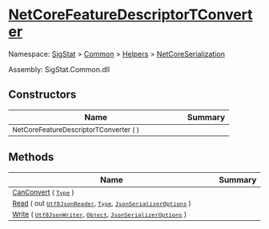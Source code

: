 # [NetCoreFeatureDescriptorTConverter](./NetCoreFeatureDescriptorTConverter.md)

Namespace: [SigStat]() > [Common](./../../README.md) > [Helpers](./../README.md) > [NetCoreSerialization](./README.md)

Assembly: SigStat.Common.dll


## Constructors

| Name | Summary | 
| --- | --- | 
| <sub>NetCoreFeatureDescriptorTConverter (  )</sub><img width=80>| <sub></sub>| <br>


## Methods

| Name | Summary | 
| --- | --- | 
| <sub>[CanConvert](./Methods/NetCoreFeatureDescriptorTConverter-100664126.md) ( [`Type`](https://docs.microsoft.com/en-us/dotnet/api/System.Type) )</sub><img width=80>| <sub></sub>| <br>
| <sub>[Read](./Methods/NetCoreFeatureDescriptorTConverter-100664127.md) ( out [`Utf8JsonReader`](https://docs.microsoft.com/en-us/dotnet/api/System.Text.Json.Utf8JsonReader), [`Type`](https://docs.microsoft.com/en-us/dotnet/api/System.Type), [`JsonSerializerOptions`](https://docs.microsoft.com/en-us/dotnet/api/System.Text.Json.JsonSerializerOptions) )</sub><img width=80>| <sub></sub>| <br>
| <sub>[Write](./Methods/NetCoreFeatureDescriptorTConverter-100664128.md) ( [`Utf8JsonWriter`](https://docs.microsoft.com/en-us/dotnet/api/System.Text.Json.Utf8JsonWriter), [`Object`](https://docs.microsoft.com/en-us/dotnet/api/System.Object), [`JsonSerializerOptions`](https://docs.microsoft.com/en-us/dotnet/api/System.Text.Json.JsonSerializerOptions) )</sub><img width=80>| <sub></sub>| <br>


